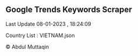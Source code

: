 

## Google Trends Keywords Scraper 
 
Last Update 08-01-2023 , 18:24:09

Country List :
VIETNAM.json



© Abdul Muttaqin 
